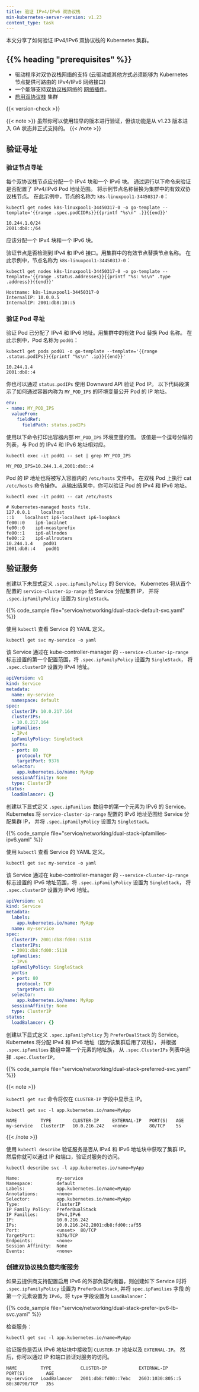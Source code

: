 ```yaml
---
title: 验证 IPv4/IPv6 双协议栈
min-kubernetes-server-version: v1.23
content_type: task
---
```

<!--
reviewers:
- lachie83
- khenidak
- bridgetkromhout
min-kubernetes-server-version: v1.23
title: Validate IPv4/IPv6 dual-stack
content_type: task
-->

<!-- overview -->
<!--
This document shares how to validate IPv4/IPv6 dual-stack enabled Kubernetes clusters.
-->
本文分享了如何验证 IPv4/IPv6 双协议栈的 Kubernetes 集群。

## {{% heading "prerequisites" %}}

<!--
* Provider support for dual-stack networking (Cloud provider or otherwise must be able to provide Kubernetes nodes with routable IPv4/IPv6 network interfaces)
* A [network plugin](/docs/concepts/extend-kubernetes/compute-storage-net/network-plugins/) that supports dual-stack networking.
* [Dual-stack enabled](/docs/concepts/services-networking/dual-stack/) cluster
-->
* 驱动程序对双协议栈网络的支持 (云驱动或其他方式必须能够为 Kubernetes 节点提供可路由的 IPv4/IPv6 网络接口)
* 一个能够支持[双协议栈](/zh-cn/docs/concepts/services-networking/dual-stack/)网络的
  [网络插件](/zh-cn/docs/concepts/extend-kubernetes/compute-storage-net/network-plugins/)。
* [启用双协议栈](/zh-cn/docs/concepts/services-networking/dual-stack/) 集群

{{< version-check >}}

<!--
While you can validate with an earlier version, the feature is only GA and officially supported since v1.23.
-->
{{< note >}}
虽然你可以使用较早的版本进行验证，但该功能是从 v1.23 版本进入 GA 状态并正式支持的。
{{< /note >}}

<!-- steps -->

<!--
## Validate addressing

### Validate node addressing

Each dual-stack Node should have a single IPv4 block and a single IPv6 block allocated. Validate that IPv4/IPv6 Pod address ranges are configured by running the following command. Replace the sample node name with a valid dual-stack Node from your cluster. In this example, the Node's name is `k8s-linuxpool1-34450317-0`:
-->
## 验证寻址

### 验证节点寻址

每个双协议栈节点应分配一个 IPv4 块和一个 IPv6 块。
通过运行以下命令来验证是否配置了 IPv4/IPv6 Pod 地址范围。
将示例节点名称替换为集群中的有效双协议栈节点。
在此示例中，节点的名称为 `k8s-linuxpool1-34450317-0`：

```shell
kubectl get nodes k8s-linuxpool1-34450317-0 -o go-template --template='{{range .spec.podCIDRs}}{{printf "%s\n" .}}{{end}}'
```

```
10.244.1.0/24
2001:db8::/64
```

<!--
There should be one IPv4 block and one IPv6 block allocated.
-->
应该分配一个 IPv4 块和一个 IPv6 块。

<!--
Validate that the node has an IPv4 and IPv6 interface detected. Replace node name with a valid node from the cluster. In this example the node name is `k8s-linuxpool1-34450317-0`: 
-->
验证节点是否检测到 IPv4 和 IPv6 接口。用集群中的有效节点替换节点名称。
在此示例中，节点名称为 `k8s-linuxpool1-34450317-0`：

```shell
kubectl get nodes k8s-linuxpool1-34450317-0 -o go-template --template='{{range .status.addresses}}{{printf "%s: %s\n" .type .address}}{{end}}'
```

```
Hostname: k8s-linuxpool1-34450317-0
InternalIP: 10.0.0.5
InternalIP: 2001:db8:10::5
```

<!--
### Validate Pod addressing

Validate that a Pod has an IPv4 and IPv6 address assigned. Replace the Pod name with a valid Pod in your cluster. In this example the Pod name is `pod01`.
-->
### 验证 Pod 寻址

验证 Pod 已分配了 IPv4 和 IPv6 地址。用集群中的有效 Pod 替换 Pod 名称。
在此示例中，Pod 名称为 `pod01`：

```shell
kubectl get pods pod01 -o go-template --template='{{range .status.podIPs}}{{printf "%s\n" .ip}}{{end}}'
```

```
10.244.1.4
2001:db8::4
```

<!--
You can also validate Pod IPs using the Downward API via the `status.podIPs` fieldPath. The following snippet demonstrates how you can expose the Pod IPs via an environment variable called `MY_POD_IPS` within a container.
-->
你也可以通过 `status.podIPs` 使用 Downward API 验证 Pod IP。
以下代码段演示了如何通过容器内称为 `MY_POD_IPS` 的环境变量公开 Pod 的 IP 地址。

```yaml
env:
- name: MY_POD_IPS
  valueFrom:
    fieldRef:
      fieldPath: status.podIPs
```

<!--
The following command prints the value of the `MY_POD_IPS` environment variable from within a container. The value is a comma separated list that corresponds to the Pod's IPv4 and IPv6 addresses.
-->
使用以下命令打印出容器内部 `MY_POD_IPS` 环境变量的值。
该值是一个逗号分隔的列表，与 Pod 的 IPv4 和 IPv6 地址相对应。

```shell
kubectl exec -it pod01 -- set | grep MY_POD_IPS
```

```
MY_POD_IPS=10.244.1.4,2001:db8::4
```

<!--
The Pod's IP addresses will also be written to `/etc/hosts` within a container. The following command executes a cat on `/etc/hosts` on a dual stack Pod. From the output you can verify both the IPv4 and IPv6 IP address for the Pod.
-->
Pod 的 IP 地址也将被写入容器内的 `/etc/hosts` 文件中。
在双栈 Pod 上执行 cat `/etc/hosts` 命令操作。
从输出结果中，你可以验证 Pod 的 IPv4 和 IPv6 地址。

```shell
kubectl exec -it pod01 -- cat /etc/hosts
```

```
# Kubernetes-managed hosts file.
127.0.0.1    localhost
::1    localhost ip6-localhost ip6-loopback
fe00::0    ip6-localnet
fe00::0    ip6-mcastprefix
fe00::1    ip6-allnodes
fe00::2    ip6-allrouters
10.244.1.4    pod01
2001:db8::4    pod01
```

<!--
## Validate Services

Create the following Service that does not explicitly define `.spec.ipFamilyPolicy`. Kubernetes will assign a cluster IP for the Service from the first configured `service-cluster-ip-range` and set the `.spec.ipFamilyPolicy` to `SingleStack`.
-->
## 验证服务

创建以下未显式定义 `.spec.ipFamilyPolicy` 的 Service。
Kubernetes 将从首个配置的 `service-cluster-ip-range` 给 Service 分配集群 IP，
并将 `.spec.ipFamilyPolicy` 设置为 `SingleStack`。

{{% code_sample file="service/networking/dual-stack-default-svc.yaml" %}}

<!-- 
Use `kubectl` to view the YAML for the Service.
-->
使用 `kubectl` 查看 Service 的 YAML 定义。

```shell
kubectl get svc my-service -o yaml
```

<!--
The Service has `.spec.ipFamilyPolicy` set to `SingleStack` and `.spec.clusterIP` set to an IPv4 address from the first configured range set via `--service-cluster-ip-range` flag on kube-controller-manager.
-->
该 Service 通过在 kube-controller-manager 的 `--service-cluster-ip-range` 
标志设置的第一个配置范围，将 `.spec.ipFamilyPolicy` 设置为 `SingleStack`，
将 `.spec.clusterIP` 设置为 IPv4 地址。

```yaml
apiVersion: v1
kind: Service
metadata:
  name: my-service
  namespace: default
spec:
  clusterIP: 10.0.217.164
  clusterIPs:
  - 10.0.217.164
  ipFamilies:
  - IPv4
  ipFamilyPolicy: SingleStack
  ports:
  - port: 80
    protocol: TCP
    targetPort: 9376
  selector:
    app.kubernetes.io/name: MyApp
  sessionAffinity: None
  type: ClusterIP
status:
  loadBalancer: {}
```

<!--
Create the following Service that explicitly defines `IPv6` as the first array element in `.spec.ipFamilies`. Kubernetes will assign a cluster IP for the Service from the IPv6 range configured `service-cluster-ip-range` and set the `.spec.ipFamilyPolicy` to `SingleStack`.
-->
创建以下显式定义 `.spec.ipFamilies` 数组中的第一个元素为 IPv6 的 Service。
Kubernetes 将 `service-cluster-ip-range` 配置的 IPv6 地址范围给 Service 分配集群 IP，
并将 `.spec.ipFamilyPolicy` 设置为 `SingleStack`。

{{% code_sample file="service/networking/dual-stack-ipfamilies-ipv6.yaml" %}}

<!-- 
Use `kubectl` to view the YAML for the Service.
-->
使用 `kubectl` 查看 Service 的 YAML 定义。

```shell
kubectl get svc my-service -o yaml
```

<!-- 
The Service has `.spec.ipFamilyPolicy` set to `SingleStack` and `.spec.clusterIP` set to an IPv6 address from the IPv6 range set via `--service-cluster-ip-range` flag on kube-controller-manager.
-->
该 Service 通过在 kube-controller-manager 的 `--service-cluster-ip-range` 
标志设置的 IPv6 地址范围，将 `.spec.ipFamilyPolicy` 设置为 `SingleStack`，
将 `.spec.clusterIP` 设置为 IPv6 地址。

```yaml
apiVersion: v1
kind: Service
metadata:
  labels:
    app.kubernetes.io/name: MyApp
  name: my-service
spec:
  clusterIP: 2001:db8:fd00::5118
  clusterIPs:
  - 2001:db8:fd00::5118
  ipFamilies:
  - IPv6
  ipFamilyPolicy: SingleStack
  ports:
  - port: 80
    protocol: TCP
    targetPort: 80
  selector:
    app.kubernetes.io/name: MyApp
  sessionAffinity: None
  type: ClusterIP
status:
  loadBalancer: {}
```

<!--
Create the following Service that explicitly defines `PreferDualStack` in `.spec.ipFamilyPolicy`. Kubernetes will assign both IPv4 and IPv6 addresses (as this cluster has dual-stack enabled) and select the `.spec.ClusterIP` from the list of `.spec.ClusterIPs` based on the address family of the first element in the `.spec.ipFamilies` array.
-->
创建以下显式定义 `.spec.ipFamilyPolicy` 为 `PreferDualStack` 的 Service。
Kubernetes 将分配 IPv4 和 IPv6 地址（因为该集群启用了双栈），
并根据 `.spec.ipFamilies` 数组中第一个元素的地址族，
从 `.spec.ClusterIPs` 列表中选择 `.spec.ClusterIP`。

{{% code_sample file="service/networking/dual-stack-preferred-svc.yaml" %}}

{{< note >}}
<!--
The `kubectl get svc` command will only show the primary IP in the `CLUSTER-IP` field.
-->
`kubectl get svc` 命令将仅在 `CLUSTER-IP` 字段中显示主 IP。

```shell
kubectl get svc -l app.kubernetes.io/name=MyApp

NAME         TYPE        CLUSTER-IP     EXTERNAL-IP   PORT(S)   AGE
my-service   ClusterIP   10.0.216.242   <none>        80/TCP    5s
```
{{< /note >}}

<!-- 
Validate that the Service gets cluster IPs from the IPv4 and IPv6 address blocks using `kubectl describe`. You may then validate access to the service via the IPs and ports.
-->
使用 `kubectl describe` 验证服务是否从 IPv4 和 IPv6 地址块中获取了集群 IP。
然后你就可以通过 IP 和端口，验证对服务的访问。

```shell
kubectl describe svc -l app.kubernetes.io/name=MyApp
```

```
Name:              my-service
Namespace:         default
Labels:            app.kubernetes.io/name=MyApp
Annotations:       <none>
Selector:          app.kubernetes.io/name=MyApp
Type:              ClusterIP
IP Family Policy:  PreferDualStack
IP Families:       IPv4,IPv6
IP:                10.0.216.242
IPs:               10.0.216.242,2001:db8:fd00::af55
Port:              <unset>  80/TCP
TargetPort:        9376/TCP
Endpoints:         <none>
Session Affinity:  None
Events:            <none>
```

<!--
### Create a dual-stack load balanced Service

If the cloud provider supports the provisioning of IPv6 enabled external load balancers, create the following Service with `PreferDualStack` in `.spec.ipFamilyPolicy`, `IPv6` as the first element of the `.spec.ipFamilies` array and the `type` field set to `LoadBalancer`.
-->
### 创建双协议栈负载均衡服务

如果云提供商支持配置启用 IPv6 的外部负载均衡器，则创建如下 Service 时将
`.spec.ipFamilyPolicy` 设置为 `PreferDualStack`, 并将 `spec.ipFamilies` 字段
的第一个元素设置为 `IPv6`，将 `type` 字段设置为 `LoadBalancer`：

{{% code_sample file="service/networking/dual-stack-prefer-ipv6-lb-svc.yaml" %}}

<!--
Check the Service:
-->
检查服务：

```shell
kubectl get svc -l app.kubernetes.io/name=MyApp
```

<!--
Validate that the Service receives a `CLUSTER-IP` address from the IPv6 address block along with an `EXTERNAL-IP`. You may then validate access to the service via the IP and port.
-->
验证服务是否从 IPv6 地址块中接收到 `CLUSTER-IP` 地址以及 `EXTERNAL-IP`。
然后，你可以通过 IP 和端口验证对服务的访问。

```shell
NAME         TYPE           CLUSTER-IP            EXTERNAL-IP        PORT(S)        AGE
my-service   LoadBalancer   2001:db8:fd00::7ebc   2603:1030:805::5   80:30790/TCP   35s
```
